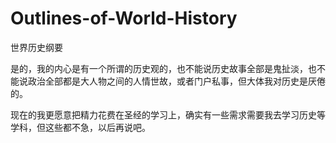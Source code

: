 # Outlines-of-World-History
世界历史纲要

是的，我的内心是有一个所谓的历史观的，也不能说历史故事全部是鬼扯淡，也不能说政治全部都是大人物之间的人情世故，或者门户私事，但大体我对历史是厌倦的。

现在的我更愿意把精力花费在圣经的学习上，确实有一些需求需要我去学习历史等学科，但这些都不急，以后再说吧。
